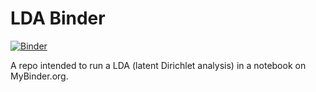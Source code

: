 # LDA Binder

[![Binder](https://mybinder.org/badge_logo.svg)](https://mybinder.org/v2/gh/Biancabrown/LDA-binder/master)

A repo intended to run a LDA (latent Dirichlet analysis)
in a notebook on MyBinder.org.

